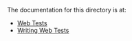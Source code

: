 The documentation for this directory is at:
- [Web Tests](/docs/testing/web_tests.md)
- [Writing Web Tests](/docs/testing/writing_web_tests.md)
